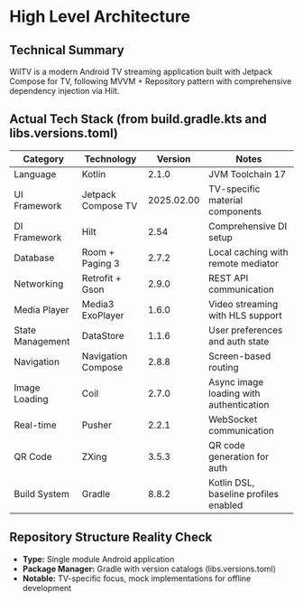 # High Level Architecture

## Technical Summary

WilTV is a modern Android TV streaming application built with Jetpack Compose for TV, following MVVM + Repository pattern with comprehensive dependency injection via Hilt.

## Actual Tech Stack (from build.gradle.kts and libs.versions.toml)

| Category           | Technology          | Version    | Notes                                    |
| ------------------ | ------------------- | ---------- | ---------------------------------------- |
| Language           | Kotlin              | 2.1.0      | JVM Toolchain 17                         |
| UI Framework       | Jetpack Compose TV  | 2025.02.00 | TV-specific material components          |
| DI Framework       | Hilt                | 2.54       | Comprehensive DI setup                   |
| Database           | Room + Paging 3     | 2.7.2      | Local caching with remote mediator      |
| Networking         | Retrofit + Gson     | 2.9.0      | REST API communication                   |
| Media Player       | Media3 ExoPlayer    | 1.6.0      | Video streaming with HLS support         |
| State Management   | DataStore           | 1.1.6      | User preferences and auth state          |
| Navigation         | Navigation Compose  | 2.8.8      | Screen-based routing                     |
| Image Loading      | Coil                | 2.7.0      | Async image loading with authentication  |
| Real-time          | Pusher              | 2.2.1      | WebSocket communication                  |
| QR Code            | ZXing               | 3.5.3      | QR code generation for auth              |
| Build System       | Gradle              | 8.8.2      | Kotlin DSL, baseline profiles enabled    |

## Repository Structure Reality Check

- **Type:** Single module Android application
- **Package Manager:** Gradle with version catalogs (libs.versions.toml)
- **Notable:** TV-specific focus, mock implementations for offline development
